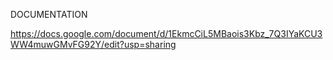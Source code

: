 DOCUMENTATION

https://docs.google.com/document/d/1EkmcCiL5MBaois3Kbz_7Q3IYaKCU3WW4muwGMvFG92Y/edit?usp=sharing
